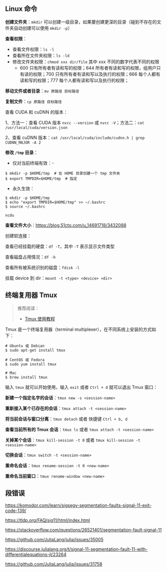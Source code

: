 ## Linux 命令

**创建文件夹**：`mkdir` 可以创建一级目录，如果要创建更深的目录（碰到不存在的文件夹自动创建可以使用 `mkdir -p`）

**查看权限**：

- 查看文件权限：`ls -l`
- 查看所在文件夹权限：`ls -ld`
- 修改文件夹权限：`chmod xxx dir/file` 其中 xxx 不同的数字代表不同的权限
  - 600 只有所有者有读和写的权限；644 所有者有读和写的权限，组用户只有读的权限；700 只有所有者有读和写以及执行的权限；666 每个人都有读和写的权限；777 每个人都有读和写以及执行的权限；

**移动文件或者目录**：`mv 原路径 目标路径`

**复制文件**：`cp 原路径 目标路径`

查看 CUDA 和 cuDNN 的版本：

1、方法一：查看 CUDA 版本 `nvcc --version` 或 `nvcc -V`；方法二：`cat /usr/local/cuda/version.json`

2、查看 cuDNN 版本：`cat /usr/local/cuda/include/cudnn.h | grep CUDNN_MAJOR -A 2`

**修改 `/tmp` 目录**：

- 仅对当前终端有效：··

```shell
$ mkdir -p $HOME/tmp  # 在 HOME 目录创建一个 tmp 文件夹
$ export TMPDIR=$HOME/tmp  # 指定
```

- 永久生效：

```shell
$ mkdir -p $HOME/tmp
$ echo "export TMPDIR=$HOME/tmp" >> ~/.bashrc
$ source ~/.bashrc
```

`ncdu`

**查看文件大小**：https://blog.51cto.com/u_14691718/3432088

创建软连接：

查看已经挂载的硬盘：`df -T`，其中 `-T` 表示显示文件类型

查看磁盘占用情况：`df -h`

查看所有被系统识别的磁盘：`fdisk -l`

挂载 device 到 dir：`mount -t <type> <device> <dir>`



## 终端复用器 Tmux

> 推荐阅读：
>
> - [Tmux 使用教程](https://www.ruanyifeng.com/blog/2019/10/tmux.html)

Tmux 是一个终端复用器（terminal multiplexer），在不同系统上安装的方式如下：

```shell
# Ubuntu 或 Debian
$ sudo apt-get install tmux

# CentOS 或 Fedora
$ sudo yum install tmux

# Mac
$ brew install tmux
```

输入 `tmux` 就可以开始使用，输入 `exit` 或者 `Ctrl + d` 就可以退出 Tmux 窗口：

**新建一个指定名字的会话**：`tmux new -s <session-name>`

**重新接入某个已存在的会话**：`tmux attach -t <session-name>`

**将当前会话与窗口分离**：`tmux detach` 或者 快捷键 `Ctrl + b, d`

**查看当前所有的 Tmux 会话**：`tmux ls` 或者 `tmux attach -t <session-name>`

**关掉某个会话**：`tmux kill-session -t 0` 或者 `tmux kill-session -t <session-name>`

**切换会话**：`tmux switch -t <session-name>`

**重命名会话**：`tmux rename-session -t 0 <new-name>`

**重命名当前窗口**：`tmux rename-window <new-name>`

## 段错误

https://komodor.com/learn/sigsegv-segmentation-faults-signal-11-exit-code-139/

https://tldp.org/FAQ/sig11/html/index.html

https://stackoverflow.com/questions/26521401/segmentation-fault-signal-11

https://github.com/JuliaLang/julia/issues/35005

https://discourse.julialang.org/t/signal-11-segmentation-fault-11-with-differentialequations-jl/23264

https://github.com/JuliaLang/julia/issues/31758
